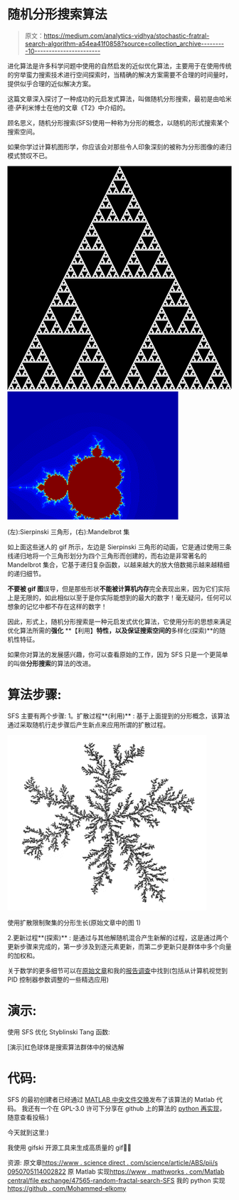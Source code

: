 # 随机分形搜索算法

> 原文：<https://medium.com/analytics-vidhya/stochastic-fratral-search-algorithm-a54ea41f0858?source=collection_archive---------10----------------------->

进化算法是许多科学问题中使用的自然启发的近似优化算法，主要用于在使用传统的穷举蛮力搜索技术进行空间探索时，当精确的解决方案需要不合理的时间量时，提供似乎合理的近似解决方案。

这篇文章深入探讨了一种成功的元启发式算法，叫做随机分形搜索，最初是由哈米德·萨利米博士在他的文章《T2》中介绍的。

顾名思义，随机分形搜索(SFS)使用一种称为分形的概念，以随机的形式搜索某个搜索空间。

如果你学过计算机图形学，你应该会对那些令人印象深刻的被称为分形图像的递归模式赞叹不已。

![](img/851856ca0ba2f6de8b0854728fa5a506.png)![](img/6117ead779f9810087e7f0dda33010eb.png)

(左):Sierpinski 三角形，(右):Mandelbrot 集

如上面这些迷人的 gif 所示，左边是 Sierpinski 三角形的动画，它是通过使用三条线递归地将一个三角形划分为四个三角形而创建的，而右边是非常著名的 Mandelbrot 集合，它基于递归复杂函数，以越来越大的放大倍数揭示越来越精细的递归细节。

**不要被 gif 图**误导，但是那些形状**不能被计算机内存**完全表现出来，因为它们实际上是无限的，如此相似以至于是你实际能想到的最大的数字！毫无疑问，任何可以想象的记忆中都不存在这样的数字！

因此，形式上，随机分形搜索是一种元启发式优化算法，它使用分形的思想来满足优化算法所需的**强化** **【利用】**特性，以及保证搜索空间的**多样化(探索)**的随机性特征。

如果你对算法的发展感兴趣，你可以查看原始的工作，因为 SFS 只是一个更简单的叫做**分形搜索**的算法的改进。

# 算法步骤:

SFS 主要有两个步骤:
1。扩散过程**(利用)** :
基于上面提到的分形概念，该算法通过采取随机行走步骤后产生新点来应用所谓的扩散过程。

![](img/1b05984d86be23da7d0495579d52285e.png)

使用扩散限制聚集的分形生长(原始文章中的图 1)

2.更新过程**(探索)** :
是通过与其他解随机混合产生新解的过程，这是通过两个更新步骤来完成的，第一步涉及到逐元素更新，而第二步更新只是群体中多个向量的加权和。

关于数学的更多细节可以在[原始文章](https://www.sciencedirect.com/science/article/abs/pii/S0950705114002822)和我的[报告调查](https://arxiv.org/abs/2102.01503)中找到(包括从计算机视觉到 PID 控制器参数调整的一些精选应用)

# **演示:**

使用 SFS 优化 Styblinski Tang 函数:

[演示]红色球体是搜索算法群体中的候选解

# 代码:

SFS 的最初创建者已经通过 [MATLAB 中央文件交换](https://www.mathworks.com/matlabcentral/fileexchange/47565-stochastic-fractal-search-sfs)发布了该算法的 Matlab 代码。
我还有一个在 GPL-3.0 许可下分享在 github 上的算法的 [python 再实现](https://github.com/mohammed-elkomy/stochastic-fractal-search-python)，随意查看投稿:)

今天就到这里:)

我使用 gifski 开源工具来生成高质量的 gif🎊🎊

资源:
原文章[https://www . science direct . com/science/article/ABS/pii/s 0950705114002822](https://www.sciencedirect.com/science/article/abs/pii/S0950705114002822)
原 Matlab 实现[https://www . mathworks . com/Matlab central/file exchange/47565-random-fractal-search-SFS](https://www.mathworks.com/matlabcentral/fileexchange/47565-stochastic-fractal-search-sfs)
我的 python 实现[https://github . com/Mohammed-elkomy](https://github.com/mohammed-elkomy/stochastic-fractal-search-python)